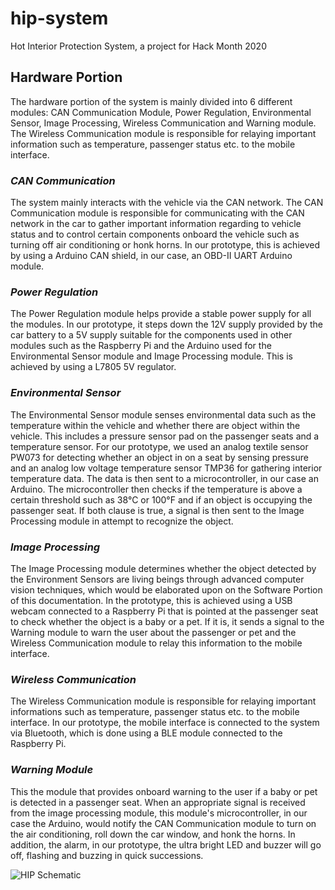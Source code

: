 # **hip-system**
Hot Interior Protection System, a project for Hack Month 2020

## **Hardware Portion**
The hardware portion of the system is mainly divided into 6 different modules: CAN Communication Module, Power Regulation, Environmental Sensor, Image Processing, Wireless Communication and Warning module. The Wireless Communication module is responsible for relaying important information such as temperature, passenger status etc. to the mobile interface.

### *CAN Communication*
The system mainly interacts with the vehicle via the CAN network. The CAN Communication module is responsible for communicating with the CAN network in the car to gather important information regarding to vehicle status and to control certain components onboard the vehicle such as turning off air conditioning or honk horns. In our prototype, this is achieved by using a Arduino CAN shield, in our case, an OBD-II UART Arduino module.
### *Power Regulation*
The Power Regulation module helps provide a stable power supply for all the modules. In our prototype, it steps down the 12V supply provided by the car battery to a 5V supply suitable for the components used in other modules such as the Raspberry Pi and the Arduino used for the Environmental Sensor module and Image Processing module. This is achieved by using a L7805 5V regulator.
### *Environmental Sensor*
The Environmental Sensor module senses environmental data such as the temperature within the vehicle and whether there are object within the vehicle. This includes a pressure sensor pad on the passenger seats and a temperature sensor. For our prototype, we used an analog textile sensor PW073 for detecting whether an object in on a seat by sensing pressure and an analog low voltage temperature sensor TMP36 for gathering interior temperature data. The data is then sent to a microcontroller, in our case an Arduino. The microcontroller then checks if the temperature is above a certain threshold such as 38&deg;C or 100&deg;F and if an object is occupying the passenger seat. If both clause is true, a signal is then sent to the Image Processing module in attempt to recognize the object.
### *Image Processing*
The Image Processing module determines whether the object detected by the Environment Sensors are living beings through advanced computer vision techniques, which would be elaborated upon on the Software Portion of this documentation. In the prototype, this is achieved using a USB webcam connected to a Raspberry Pi that is pointed at the passenger seat to check whether the object is a baby or a pet. If it is, it sends a signal to the Warning module to warn the user about the passenger or pet and the Wireless Communication module to relay this information to the mobile interface.
### *Wireless Communication*
The Wireless Communication module is responsible for relaying important informations such as temperature, passenger status etc. to the mobile interface. In our prototype, the mobile interface is connected to the system via Bluetooth, which is done using a BLE module connected to the Raspberry Pi.
### *Warning Module*
This the module that provides onboard warning to the user if a baby or pet is detected in a passenger seat. When an appropriate signal is received from the image processing module, this module's microcontroller, in our case the Arduino, would notify the CAN Communication module to turn on the air conditioning, roll down the car window, and honk the horns. In addition, the alarm, in our prototype, the ultra bright LED and buzzer will go off, flashing and buzzing in quick successions.

![HIP Schematic](Images/HIP_Schematic_schem.png)
